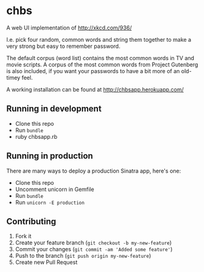 # chbs

A web UI implementation of http://xkcd.com/936/

I.e. pick four random, common words and string them together to make a very
strong but easy to remember password.

The default corpus (word list) contains the most common words in TV and movie
scripts. A corpus of the most common words from Project Gutenberg is also
included, if you want your passwords to have a bit more of an old-timey feel.

A working installation can be found at http://chbsapp.herokuapp.com/

## Running in development

* Clone this repo
* Run `bundle`
* ruby chbsapp.rb

## Running in production

There are many ways to deploy a production Sinatra app, here's one:

* Clone this repo
* Uncomment unicorn in Gemfile
* Run `bundle`
* Run `unicorn -E production`

## Contributing

1. Fork it
2. Create your feature branch (`git checkout -b my-new-feature`)
3. Commit your changes (`git commit -am 'Added some feature'`)
4. Push to the branch (`git push origin my-new-feature`)
5. Create new Pull Request
